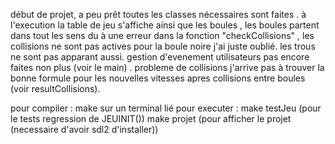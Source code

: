 début de projet, a peu prêt toutes les classes nécessaires sont faites .
à l'execution la table de jeu s'affiche ainsi que les boules , les boules partent dans tout les sens du à une erreur dans la fonction "checkCollisions" ,
les collisions ne sont pas actives pour la boule noire j'ai juste oublié. les trous ne sont pas apparant aussi. gestion d'evenement utilisateurs pas encore faites non plus (voir le main) .
probleme de collisions j'arrive pas à trouver la bonne formule pour les nouvelles vitesses apres collisions entre boules (voir resultCollisions).


pour compiler : 
    make sur un terminal lié
pour executer :
    make testJeu (pour le tests regression de JEUINIT())
    make projet (pour afficher le projet (necessaire d'avoir sdl2 d'installer))
    
